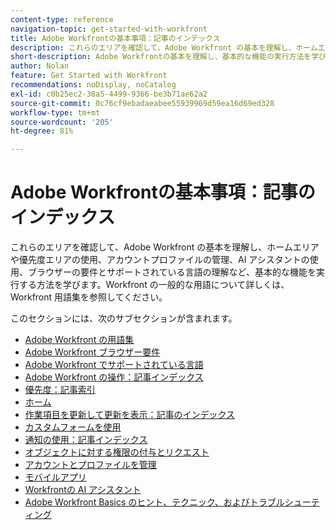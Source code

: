 ```yaml
---
content-type: reference
navigation-topic: get-started-with-workfront
title: Adobe Workfrontの基本事項：記事のインデックス
description: これらのエリアを確認して、Adobe Workfront の基本を理解し、ホームエリアや優先度エリアの使用、アカウントプロファイルの管理、AI アシスタントの使用、ブラウザーの要件とサポートされている言語の理解など、基本的な機能を実行する方法を学びます。Workfront の一般的な用語について詳しくは、Workfront 用語集を参照してください。
short-description: Adobe Workfrontの基本を理解し、基本的な機能の実行方法を学びます。
author: Nolan
feature: Get Started with Workfront
recommendations: noDisplay, noCatalog
exl-id: c0b25ec2-38a5-4499-9366-be3b71ae62a2
source-git-commit: 0c76cf9ebadaeabee55939969d59ea16d69ed328
workflow-type: tm+mt
source-wordcount: '205'
ht-degree: 81%

---
```


# Adobe Workfrontの基本事項：記事のインデックス

<!--Audited: 01/2025-->

これらのエリアを確認して、Adobe Workfront の基本を理解し、ホームエリアや優先度エリアの使用、アカウントプロファイルの管理、AI アシスタントの使用、ブラウザーの要件とサポートされている言語の理解など、基本的な機能を実行する方法を学びます。Workfront の一般的な用語について詳しくは、Workfront 用語集を参照してください。

このセクションには、次のサブセクションが含まれます。

* [Adobe Workfront の用語集](../workfront-basics/navigate-workfront/workfront-navigation/workfront-terminology-glossary.md)
* [Adobe Workfront ブラウザー要件](../workfront-basics/workfront-browser-requirements.md)
* [Adobe Workfront でサポートされている言語](../workfront-basics/supported-languages-in-workfront.md)
* [Adobe Workfront の操作：記事インデックス](../workfront-basics/navigate-workfront/navigate-workfront.md)
* [優先度：記事索引](/help/quicksilver/workfront-basics/priorities/priorities-toc.md)
* [ホーム](../workfront-basics/using-home/home.md)
* [ 作業項目を更新して更新を表示：記事のインデックス ](../workfront-basics/updating-work-items-and-viewing-updates/update-work-items-and-view-updates.md)
* [カスタムフォームを使用](../workfront-basics/work-with-custom-forms/work-with-custom-forms.md)
* [通知の使用：記事インデックス](../workfront-basics/using-notifications/use-notifications.md)
* [オブジェクトに対する権限の付与とリクエスト](../workfront-basics/grant-and-request-access-to-objects/grant-and-request-access-to-objects.md)
* [アカウントとプロファイルを管理](../workfront-basics/manage-your-account-and-profile/manage-your-account-and-profile.md)
* [モバイルアプリ](../workfront-basics/mobile-apps/mobile-apps.md)
* [Workfrontの AI アシスタント](/help/quicksilver/workfront-basics/ai-assistant/ai-assistant.md)
* [Adobe Workfront Basics のヒント、テクニック、およびトラブルシューティング](../workfront-basics/tips-tricks-and-troubleshooting/tips-tricks-troubleshooting-basics.md)
